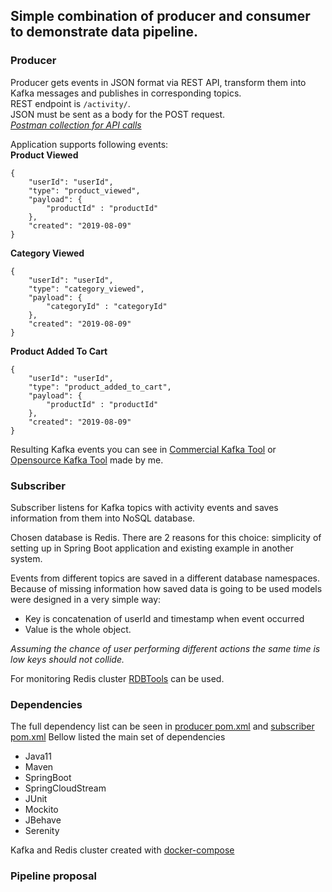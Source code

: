 
## Simple combination of producer and consumer to demonstrate data pipeline.  
  
### Producer  
Producer gets events in JSON format via REST API, transform them into Kafka messages and publishes in corresponding topics.  
REST endpoint is `/activity/`.   
JSON must be sent as a body for the POST request.  
*[Postman collection for API calls](https://github.com/santik/adidas-producer-consumer/blob/master/adidas_activity.postman_collection.json)*
  
Application supports following events:  
**Product Viewed**  
```
{
	"userId": "userId",
	"type": "product_viewed",
	"payload": { 
		"productId" : "productId"
	},
	"created": "2019-08-09"
}  
``` 
**Category Viewed**  
```
{
	"userId": "userId",
	"type": "category_viewed",
	"payload": { 
		"categoryId" : "categoryId"
	},
	"created": "2019-08-09"
}  
``` 
**Product Added To Cart**  
```
{
	"userId": "userId",
	"type": "product_added_to_cart",
	"payload": { 
		"productId" : "productId"
	},
	"created": "2019-08-09"
}  
``` 
Resulting Kafka events you can see in [Commercial Kafka Tool](http://www.kafkatool.com/) or [Opensource Kafka Tool](https://github.com/santik/kafkatool) made by me.

### Subscriber   
Subscriber listens for Kafka topics with activity events and saves information from them into NoSQL database. 

Chosen database is Redis.
There are 2 reasons for this choice: simplicity of setting up in Spring Boot application and existing example in another system.
  
Events from different topics are saved in a different database namespaces.  
Because of missing information how saved data is going to be used models were designed in a very simple way:

 - Key is concatenation of userId and timestamp when event occurred
 -  Value is the whole object. 
 
 *Assuming the chance of user performing different actions the same time is low keys should not collide.*  

For monitoring Redis cluster [RDBTools](https://rdbtools.com)  can be used. 

### Dependencies
The full dependency list can be seen in [producer pom.xml](https://github.com/santik/adidas-producer-consumer/blob/master/producer/pom.xml)  and [subscriber pom.xml](https://github.com/santik/adidas-producer-consumer/blob/master/subscriber/pom.xml)
Bellow listed the main set of dependencies

 - Java11
 - Maven
 - SpringBoot
 - SpringCloudStream
 - JUnit
 - Mockito
 - JBehave
 - Serenity
 
 Kafka and Redis cluster created with [docker-compose](https://github.com/santik/adidas-producer-consumer/blob/master/docker-compose.yml) 

### Pipeline proposal

